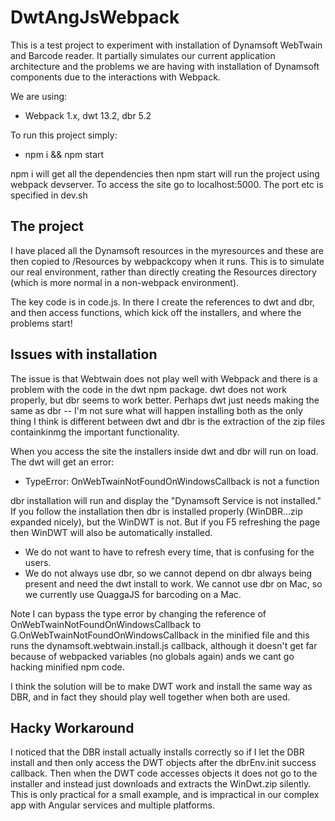 # DwtAngJsWebpack
This is a test project to experiment with installation of Dynamsoft WebTwain and Barcode reader.  It partially simulates our current application architecture and the problems we are having with installation of Dynamsoft components due to the interactions with Webpack.

We are using:
- Webpack 1.x, dwt 13.2, dbr 5.2

To run this project simply:

- npm i && npm start

npm i will get all the dependencies then npm start will run the project using webpack devserver.  To access the site go to localhost:5000.  The port etc is specified in dev.sh

The project
-----------

I have placed all the Dynamsoft resources in the myresources and these are then copied to /Resources by webpackcopy when it runs.  This is to simulate our real environment, rather than directly creating the Resources directory (which is more normal in a non-webpack environment).

The key code is in code.js.  In there I create the references to dwt and dbr, and then access functions, which kick off the installers, and where the problems start!

Issues with installation
------------------------

The issue is that Webtwain does not play well with Webpack and there is a problem with the code in the dwt npm package.  dwt does not work properly, but dbr seems to work better.  Perhaps dwt just needs making the same as dbr -- I'm not sure what will happen installing both as the only thing I think is different between dwt and dbr is the extraction of the zip files containkinmg the important functionality.

When you access the site the installers inside dwt and dbr will run on load.  The dwt will get an error:

- TypeError: OnWebTwainNotFoundOnWindowsCallback is not a function

dbr installation will run and display the "Dynamsoft Service is not installed."    If you follow the installation then dbr is installed properly (WinDBR...zip expanded nicely), but the WinDWT is not. But if you F5 refreshing the page then WinDWT will also be automatically installed.  

- We do not want to have to refresh every time, that is confusing for the users.
- We do not always use dbr, so we cannot depend on dbr always being present and need the dwt install to work.  We cannot use dbr on Mac, so we currently use QuaggaJS for barcoding on a Mac.

Note I can bypass the type error by changing the reference of OnWebTwainNotFoundOnWindowsCallback to G.OnWebTwainNotFoundOnWindowsCallback in the minified file and this runs the dynamsoft.webtwain.install.js callback, although it doesn't get far because of webpacked variables (no globals again) ands we cant go hacking minified npm code.

I think the solution will be to make DWT work and install the same way as DBR, and in fact they should play well together when both are used.

Hacky Workaround
----------------

I noticed that the DBR install actually installs correctly so if I let the DBR install and then only access the DWT objects after the  dbrEnv.init success callback.  Then when the DWT code accesses objects it does not go to the installer and instead just downloads and extracts the WinDwt.zip silently.  This is only practical for a small example, and is impractical in our complex app with Angular services and multiple platforms.
